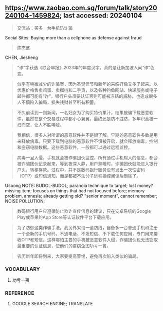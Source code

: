## https://www.zaobao.com.sg/forum/talk/story20240104-1459824; last accessed: 20240104

> 交流站：买多一台手机防诈骗

Social Sites: Buying more than a cellphone as defense against fraud  
 
> 陈杰盛

CHEN, Jiesheng

> “诈”字获选《联合早报》2023年的年度汉字，真的是让新加坡人闻“诈”色变。

> 似乎有稍微减少的诈骗案，因为圣诞佳节和新年的来临好像又多了起来。以优惠价格售卖鸡蛋、卖榴梿和二手货，以及各种钓鱼网站、快递服务或电子邮件都可能有“诈”。银行户头须要认证否则可能被冻结的威胁，也造成很多人不慎陷入骗局，损失钱财甚至所有积蓄。

> 不久前读到一则新闻，一名妇女为了购买特价果汁，结果被骗下载恶意软件，虽然在整个交易过程中都小心翼翼，最终还是防不胜防，多年积蓄被一扫而空，让人不胜唏嘘。

> 我相信，很多人对所谓的恶意软件并不是很了解。早期的恶意软件多数是用来释放病毒。只要下载到电脑的恶意软件不慎被开启，就会释放病毒，控制和盗窃电脑数据。这些恶意软件，一般都可以通过远程监控。

> 病毒一旦入侵，手机就会被诈骗团伙监控，所有通过手机输入的信息，都会被诈骗团伙记录起来，等到夜深人静，用户熟睡时，诈骗团伙就能进入银行户头，转移存款。过程中，并不是数码银行服务没有发出一次性密码（OTP）或短信通知，而是都被不法分子远程操控阅读后删除了。

Usbong NOTE: BUDOL-BUDOL; paranoia technique to target; lost money? missing item; focuses on things that had not focused before; memory problem, amnesia; already getting old? "senior moment", cannot remember; NOISE POLLUTION;

> 数码银行用户应遵循防止欺诈宣传信息的建议，只在安卓系统的Google Play或苹果的App Store等认证软件平台下载应用。

> 为了防御这类诈骗手法，我另外架设一道防线，自备多一台普通手机和注册一个全新的手机号码，不通电话、不发短信、不下载任何应用，专门用来接收OTP和短信。这样哪怕主要的手机被恶意软件入侵，诈骗团伙也无法窃取最重要的认证信息，使他们的盗窃企图功亏一篑。

> 农历新年即将到来，大家要提高警惕，避免再次陷入类似的骗局。

### VOCABULARY

1) 功亏一篑

### REFERENCE

1) GOOGLE SEARCH ENGINE; TRANSLATE
